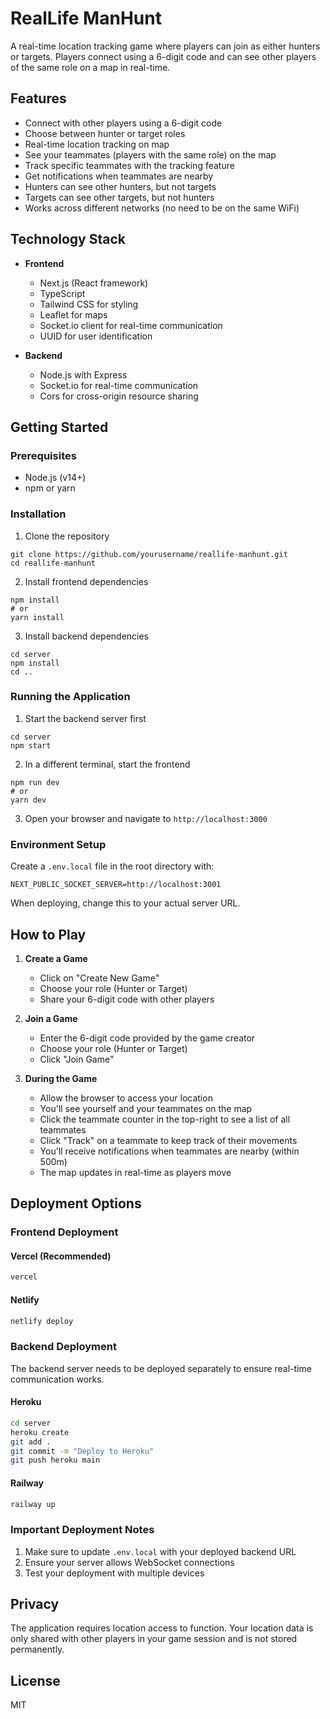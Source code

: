 # RealLife ManHunt

A real-time location tracking game where players can join as either hunters or targets. Players connect using a 6-digit code and can see other players of the same role on a map in real-time.

## Features

- Connect with other players using a 6-digit code
- Choose between hunter or target roles
- Real-time location tracking on map
- See your teammates (players with the same role) on the map
- Track specific teammates with the tracking feature
- Get notifications when teammates are nearby
- Hunters can see other hunters, but not targets
- Targets can see other targets, but not hunters
- Works across different networks (no need to be on the same WiFi)

## Technology Stack

- **Frontend**
  - Next.js (React framework)
  - TypeScript
  - Tailwind CSS for styling
  - Leaflet for maps
  - Socket.io client for real-time communication
  - UUID for user identification

- **Backend**
  - Node.js with Express
  - Socket.io for real-time communication
  - Cors for cross-origin resource sharing

## Getting Started

### Prerequisites

- Node.js (v14+)
- npm or yarn

### Installation

1. Clone the repository
```
git clone https://github.com/yourusername/reallife-manhunt.git
cd reallife-manhunt
```

2. Install frontend dependencies
```
npm install
# or
yarn install
```

3. Install backend dependencies
```
cd server
npm install
cd ..
```

### Running the Application

1. Start the backend server first
```
cd server
npm start
```

2. In a different terminal, start the frontend
```
npm run dev
# or
yarn dev
```

3. Open your browser and navigate to `http://localhost:3000`

### Environment Setup

Create a `.env.local` file in the root directory with:
```
NEXT_PUBLIC_SOCKET_SERVER=http://localhost:3001
```

When deploying, change this to your actual server URL.

## How to Play

1. **Create a Game**
   - Click on "Create New Game"
   - Choose your role (Hunter or Target)
   - Share your 6-digit code with other players

2. **Join a Game**
   - Enter the 6-digit code provided by the game creator
   - Choose your role (Hunter or Target)
   - Click "Join Game"

3. **During the Game**
   - Allow the browser to access your location
   - You'll see yourself and your teammates on the map
   - Click the teammate counter in the top-right to see a list of all teammates
   - Click "Track" on a teammate to keep track of their movements
   - You'll receive notifications when teammates are nearby (within 500m)
   - The map updates in real-time as players move

## Deployment Options

### Frontend Deployment

#### Vercel (Recommended)
```bash
vercel
```

#### Netlify
```bash
netlify deploy
```

### Backend Deployment

The backend server needs to be deployed separately to ensure real-time communication works.

#### Heroku
```bash
cd server
heroku create
git add .
git commit -m "Deploy to Heroku"
git push heroku main
```

#### Railway
```bash
railway up
```

### Important Deployment Notes

1. Make sure to update `.env.local` with your deployed backend URL
2. Ensure your server allows WebSocket connections
3. Test your deployment with multiple devices

## Privacy

The application requires location access to function. Your location data is only shared with other players in your game session and is not stored permanently.

## License

MIT 